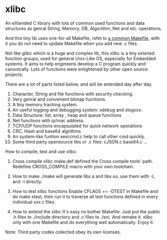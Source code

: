 # xlibc

An eXtended C library with lots of common used functions and data structures
as genral String, Memory, DB, Algorithm, Net and etc. operations.

And this tiny lib uses one-for-all Makefile, refet to [a common Makefile](http://blog.chinaunix.net/uid-20608849-id-360294.html),
with it you do not need to update Makefile when you add new .c files.

Not like glibc which is a huge and complex lib, this xlibc is a tiny extened
function groups, used for general Unix-Like OS, especially for Embedded systems. 
It aims to help engineens develop a C program quickly and canonically. Lots of 
functions were enlightened by other open source projects.

There are a lot of parts listed below, and will be extended day after day.

1. Character, String  and file functions with security checking.
2. Very genral and convenient bitmap fucntions.
3. A tiny memory tracking system. 
4. An useful logging and debugging system: xdebug and xlogxxx.
5. Data Structure: list, array , heap and queue functions 
6. Net functions with ip/mac address. 
7. TCP/UDP functions encapsulated for quick network operations 
8. CRC, Hash and base64 algrithms 
9. An system-like funtion xexccmd.c help to call other cmd quickly.
10. Some third party opensource libs or .c files: cJSON.c base64.c 
  ...

How to compile, test and use xlibc:

1. Cross compile xlibc 
make.def defined the Cross compile tools' path. Redefine CROSS_COMPILE 
macro with your own toolchain.

2. How to make 
./make will generate libx.a and libx.so, use them with -L and -l directly.

3. How to test xlibc functions 
Enable CFLAGS  += -DTEST in Makefile and do make xtest, then run it to 
traverse all test functions defined in every individual xxx.c files.

4. How to extend the xlibc 
It's easy no bother Makefile. Just put the public .h files to ./include 
directory and .c files to ./src. And remake it. xlibc only with one 
Makefile and do everything well automatically. Enjoy it.

Note: Third party codes collected obey its own licenses.


